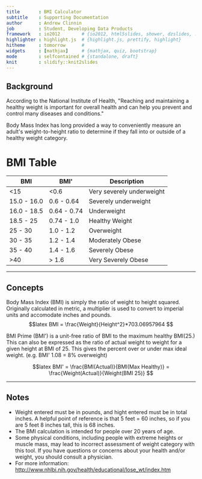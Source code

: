 ```yaml
---
title       : BMI Calculator
subtitle    : Supporting Documentation
author      : Andrew Clinnin
job         : Student, Developing Data Products
framework   : io2012        # {io2012, html5slides, shower, dzslides, ...}
highlighter : highlight.js  # {highlight.js, prettify, highlight}
hitheme     : tomorrow      # 
widgets     : [mathjax]     # {mathjax, quiz, bootstrap}
mode        : selfcontained # {standalone, draft}
knit        : slidify::knit2slides
---
```


## Background

According to the National Institute of Health, "Reaching and maintaining a healthy weight is important for overall health and can help you prevent and control many diseases and conditions."

Body Mass Index has long provided a way to conveniently measure an adult's weight-to-height ratio to determine if they fall into or outside of a healthy weight category.

# BMI Table

|BMI          |BMI'       |Description              |
|-------------|-----------|-------------------------|
|<15	        |<0.6	      |Very severely underweight|
|15.0 - 16.0	|0.6 - 0.64	|Severely underweight     |
|16.0 - 18.5	|0.64 - 0.74|Underweight              |
|18.5 - 25	  |0.74 - 1.0	|Healthy Weight           |
|25 - 30	    |1.0 - 1.2	|Overweight               |
|30 - 35	    |1.2 - 1.4	|Moderately Obese         |
|35 - 40	    |1.4 - 1.6	|Severely Obese           |
|>40	        |> 1.6	    |Very Severely Obese      |

---

## Concepts

Body Mass Index (BMI) is simply the ratio of weight to height squared. Originally calculated in metric, a multiplier is used to convert to imperial units and accomodate inches and pounds. 
$$latex
BMI = \frac{Weight}{Height^2}*703.06957964
$$

BMI Prime (BMI') is a unit-free ratio of BMI to the maximum healthy BMI(25.) This can also be expressed as the ratio of actual weight to weight for a given height at BMI of 25. This gives the percent over or under max ideal weight. (e.g. BMI' 1.08 = 8% overweight)

$$latex
BMI' = \frac{BMI(Actual)}{BMI(Max Healthy)} = \frac{Weight(Actual)}{Weight(BMI 25)}
$$


---

## Notes

- Weight entered must be in pounds, and hight entered must be in total inches. A helpful point of reference is that 5 feet = 60 inches, so if you are 5 feet 8 inches tall, this is 68 inches.
- The BMI calculation is intended for people over 20 years of age. 
- Some physical conditions, including people with extreme heights or muscle mass, may lead to incorrect assessment of weight category with this tool. If you have questions or concerns about your health and/or weight, you should consult a physician.
- For more information: http://www.nhlbi.nih.gov/health/educational/lose_wt/index.htm
